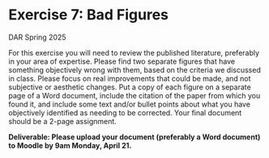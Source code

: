 Exercise 7: Bad Figures
================
DAR
Spring 2025

For this exercise you will need to review the published literature,
preferably in your area of expertise. Please find two separate figures
that have something objectively wrong with them, based on the criteria
we discussed in class. Please focus on real improvements that could be
made, and not subjective or aesthetic changes. Put a copy of each figure
on a separate page of a Word document, include the citation of the paper
from which you found it, and include some text and/or bullet points
about what you have objectively identified as needing to be corrected.
Your final document should be a 2-page assignment.

**Deliverable: Please upload your document (preferably a Word document)
to Moodle by 9am Monday, April 21.**
